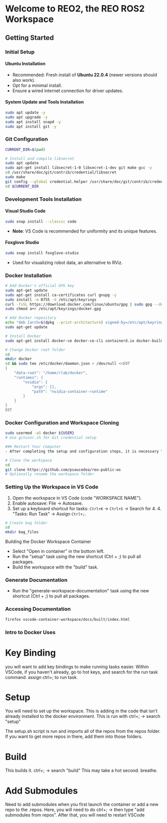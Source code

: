 # Welcome to REO2, the REO ROS2 Workspace

## Getting Started

### Initial Setup
#### Ubuntu Installation
- Recommended: Fresh install of **Ubuntu 22.0.4** (newer versions should also work).
- Opt for a minimal install.
- Ensure a wired internet connection for driver updates.

#### System Update and Tools Installation
```bash
sudo apt update -y
sudo apt upgrade -y
sudo apt install snapd -y
sudo apt install git -y
```

### Git Configuration
```bash
CURRENT_DIR=$(pwd)

# Install and compile libsecret
sudo apt update
sudo apt-get install libsecret-1-0 libsecret-1-dev git make gcc -y
cd /usr/share/doc/git/contrib/credential/libsecret
sudo make
git config --global credential.helper /usr/share/doc/git/contrib/credential/libsecret/git-credential-libsecret
cd $CURRENT_DIR
```

### Development Tools Installation

#### Visual Studio Code
```bash
sudo snap install --classic code 
```
- **Note**: VS Code is recommended for uniformity and its unique features.
#### Foxglove Studio
```bash
sudo snap install foxglove-studio
```
- Used for visualizing robot data, an alternative to RViz.

### Docker Installation
```bash
# Add Docker's official GPG key
sudo apt-get update
sudo apt-get install ca-certificates curl gnupg -y
sudo install -m 0755 -d /etc/apt/keyrings
curl -fsSL https://download.docker.com/linux/ubuntu/gpg | sudo gpg --dearmor -o /etc/apt/keyrings/docker.gpg
sudo chmod a+r /etc/apt/keyrings/docker.gpg

# Add Docker repository
echo "deb [arch=$(dpkg --print-architecture) signed-by=/etc/apt/keyrings/docker.gpg] https://download.docker.com/linux/ubuntu $(. /etc/os-release && echo "$VERSION_CODENAME") stable" | sudo tee /etc/apt/sources.list.d/docker.list > /dev/null
sudo apt-get update

# Install Docker
sudo apt-get install docker-ce docker-ce-cli containerd.io docker-buildx-plugin docker-compose-plugin -y

# Change Docker root folder
cd
mkdir docker
cd && sudo tee /etc/docker/daemon.json > /dev/null <<EOT
{
    "data-root": "/home/rlab/docker",
    "runtimes": {
        "nvidia": {
            "args": [],
            "path": "nvidia-container-runtime"
        }
    }
}
EOT

```
### Docker Configuration and Workspace Cloning
```bash
sudo usermod -aG docker ${USER}
# Use gituser.sh for Git credential setup

### Restart Your Computer
- After completing the setup and configuration steps, it is necessary to restart your computer to ensure that all changes take effect.

# Clone the workspace
cd
git clone https://github.com/psaucedoa/reo-public-ws
# Optionally rename the workspace folder
```
### Setting Up the Workspace in VS Code
1. Open the workspace in VS Code (code "WORKSPACE NAME").
2. Enable autosave: File -> Autosave.
3. Set up a keyboard shortcut for tasks: `Ctrl+K` -> `Ctrl+S` -> Search for 4. 4. "Tasks: Run Task" -> Assign `Ctrl+;`.

```bash
# Create bag folder
cd
mkdir bag_files
```

Building the Docker Workspace Container

- Select "Open in container" in the bottom left.
- Run the "setup" task using the new shortcut (Ctrl + ;) to pull all packages.
- Build the workspace with the "build" task.

### Generate Documentation
- Run the "generate-workspace-documentation" task using the new shortcut (Ctrl + ;) to pull all packages.

### Accessing Documentation
```bash
firefox vscode-container-workspace/docs/built/index.html
```


### Intro to Docker Uses

# Key Binding
you will want to add key bindings to make running tasks easier. Within VSCode, if you haven't already, go to hot keys, and search for the run task command. assign ctrl+; to run task. 

# Setup
You will need to set up the workspace. This is adding in the code that isn't already installed to the docker environment. This is run with ctrl+; -> search "setup"

The setup.sh script is run and imports all of the repos from the repos folder. If you want to get more repos in there, add them into those folders.

# Build 
This builds it. ctrl+; -> search "build" 
This may take a hot second. breathe. 

# Add Submodules 
Need to add submodules when you first launch the container or add a new repo to the .repos. Here, you will need to do ctrl+; -> then type "add submodules from repos". After that, you will need to restart VSCode

